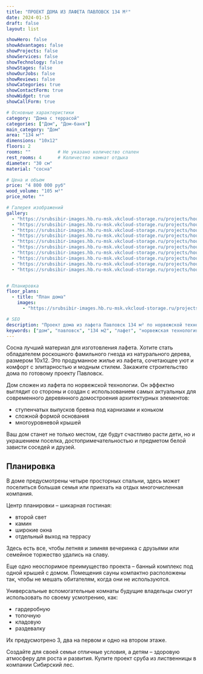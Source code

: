 ```yaml
---
title: "ПРОЕКТ ДОМА ИЗ ЛАФЕТА ПАВЛОВСК 134 М²"
date: 2024-01-15
draft: false
layout: list

showHero: false
showAdvantages: false
showProjects: false
showServices: false
showTechnology: false
showStages: false
showOurJobs: false
showReviews: false
showCategories: true
showContactForm: true
showWidget: true
showCallForm: true

# Основные характеристики
category: "Дома с террасой"
categories: ["Дом", "Дом-баня"]
main_category: "Дом"
area: "134 м²"
dimensions: "10x12"
floors: 2
rooms: ""          # Не указано количество спален
rest_rooms: 4      # Количество комнат отдыха
diameter: "30 см"
material: "сосна"

# Цена и объем
price: "4 800 000 руб"
wood_volume: "105 м³"
price_note: ""

# Галерея изображений
gallery:
  - "https://srubsibir-images.hb.ru-msk.vkcloud-storage.ru/projects/houses/dom-pavlovsk-134/dom-5.jpg"
  - "https://srubsibir-images.hb.ru-msk.vkcloud-storage.ru/projects/houses/dom-pavlovsk-134/dom-5-1.jpg"
  - "https://srubsibir-images.hb.ru-msk.vkcloud-storage.ru/projects/houses/dom-pavlovsk-134/dom-5-2.jpg"
  - "https://srubsibir-images.hb.ru-msk.vkcloud-storage.ru/projects/houses/dom-pavlovsk-134/dom-5-3.jpg"
  - "https://srubsibir-images.hb.ru-msk.vkcloud-storage.ru/projects/houses/dom-pavlovsk-134/dom-5-4.jpg"
  - "https://srubsibir-images.hb.ru-msk.vkcloud-storage.ru/projects/houses/dom-pavlovsk-134/dom-5-5.jpg"
  - "https://srubsibir-images.hb.ru-msk.vkcloud-storage.ru/projects/houses/dom-pavlovsk-134/dom-5-6.jpg"
  - "https://srubsibir-images.hb.ru-msk.vkcloud-storage.ru/projects/houses/dom-pavlovsk-134/dom-5-7.jpg"
  - "https://srubsibir-images.hb.ru-msk.vkcloud-storage.ru/projects/houses/dom-pavlovsk-134/dom-5-8.jpg"
  - "https://srubsibir-images.hb.ru-msk.vkcloud-storage.ru/projects/houses/dom-pavlovsk-134/dom-5-9.jpg"


# Планировка
floor_plans:
  - title: "План дома"
    images:
      - "https://srubsibir-images.hb.ru-msk.vkcloud-storage.ru/projects/houses/dom-pavlovsk-134/dom-5-9.jpg"

# SEO
description: "Проект дома из лафета Павловск 134 м² по норвежской технологии. Двухэтажный дом с террасой и банным комплексом из сосны диаметром 30 см."
keywords: ["дом", "павловск", "134 м2", "лафет", "норвежская технология", "терраса", "банный комплекс"]
---
```


Сосна лучший материал для изготовления лафета. Хотите стать обладателем роскошного фамильного гнезда из натурального дерева, размером 10х12. Это продуманное жилье из лафета, сочетающее уют и комфорт с элитарностью и модным стилем. Закажите строительство дома по готовому проекту Павловск.

Дом сложен из лафета по норвежской технологии. Он эффектно выглядит со стороны и создан с использованием самых актуальных для современного деревянного домостроения архитектурных элементов:

* ступенчатых выпусков бревна под карнизами и коньком
* сложной формой основания
* многоуровневой крышей

Ваш дом станет не только местом, где будут счастливо расти дети, но и украшением поселка, достопримечательностью и предметом белой зависти соседей и друзей.

## Планировка

В доме предусмотрены четыре просторных спальни, здесь может поселиться большая семья или приехать на отдых многочисленная компания.

Центр планировки – шикарная гостиная:

* второй свет
* камин
* широкие окна
* отдельный выход на террасу

Здесь есть все, чтобы летняя и зимняя вечеринка с друзьями или семейное торжество удались на славу.

Еще одно неоспоримое преимущество проекта – банный комплекс под одной крышей с домом. Помещения сауны компактно расположены так, чтобы не мешать обитателям, когда они не используются.

Универсальные вспомогательные комнаты будущие владельцы смогут использовать по своему усмотрению, как:

* гардеробную
* топочную
* кладовую
* раздевалку

Их предусмотрено 3, два на первом и одно на втором этаже.

Создайте для своей семьи отличные условия, а детям – здоровую атмосферу для роста и развития. Купите проект сруба из лиственницы в компании Сибирский лес.